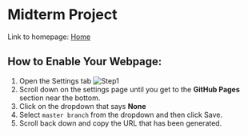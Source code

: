# Midterm Project

Link to homepage: [Home](https://1819-pawd01.github.io/)

## How to Enable Your Webpage:
1. Open the Settings tab
![Step1](https://guides.github.com/features/pages/repo-settings.png)
2. Scroll down on the settings page until you get to the **GitHub Pages** section near the bottom.
3. Click on the dropdown that says **None**
4. Select `master branch` from the dropdown and then click Save.
5. Scroll back down and copy the URL that has been generated.
